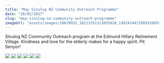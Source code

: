 ```yaml
---
title: "May Sinulog NZ Community Outreach Programme"
date: "28/05/2017"
slug: "may-sinulog-nz-community-outreach-programme"
imageUrl: "assets/images/18670932_10213351313035828_1492424413589316050_n.jpg"
---
```


Sinulog NZ Community Outreach program at the Edmund Hillary Retirement Village. Kindness and love for the elderly makes for a happy spirit. Pit Senyor!

![](https://i0.wp.com/santonino-nz.org/wp-content/uploads/2017/08/18670932_10213351313035828_1492424413589316050_n.jpg?resize=960%2C616) ![](https://i0.wp.com/santonino-nz.org/wp-content/uploads/2017/08/18698238_1331836866931190_3777182876522405211_n.jpg?resize=720%2C960) ![](https://i0.wp.com/santonino-nz.org/wp-content/uploads/2017/08/18698238_10213351312635818_3134007346845725023_n.jpg?resize=960%2C720) ![](https://i0.wp.com/santonino-nz.org/wp-content/uploads/2017/08/18700301_10212978350874022_8350354515098085555_n.jpg?resize=960%2C720) ![](https://i0.wp.com/santonino-nz.org/wp-content/uploads/2017/08/18740129_1331836250264585_6871957857977574933_n.jpg?resize=960%2C720) ![](https://i0.wp.com/santonino-nz.org/wp-content/uploads/2017/08/18740342_10213351312515815_1218452958921154449_n.jpg?resize=960%2C956)